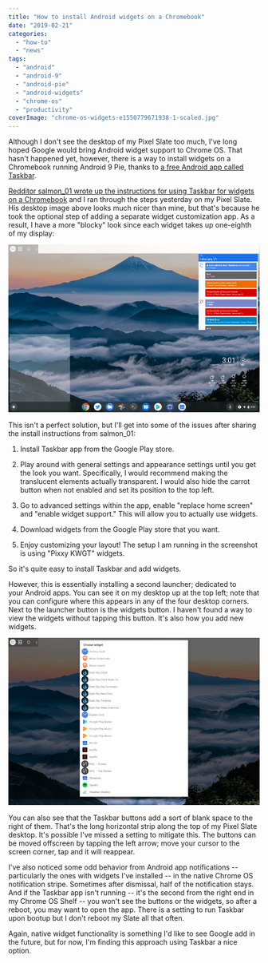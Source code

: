 ```yaml
---
title: "How to install Android widgets on a Chromebook"
date: "2019-02-21"
categories: 
  - "how-to"
  - "news"
tags: 
  - "android"
  - "android-9"
  - "android-pie"
  - "android-widgets"
  - "chrome-os"
  - "productivity"
coverImage: "chrome-os-widgets-e1550779671938-1-scaled.jpg"
---
```


Although I don't see the desktop of my Pixel Slate too much, I've long hoped Google would bring Android widget support to Chrome OS. That hasn't happened yet, however, there is a way to install widgets on a Chromebook running Android 9 Pie, thanks to [a free Android app called Taskbar](https://play.google.com/store/apps/details?id=com.farmerbb.taskbar).

[Redditor salmon\_01 wrote up the instructions for using Taskbar for widgets on a Chromebook](https://www.reddit.com/r/chromeos/comments/aslxme/how_to_use_android_widgets_on_the_chrome_os/) and I ran through the steps yesterday on my Pixel Slate. His desktop image above looks much nicer than mine, but that's because he took the optional step of adding a separate widget customization app. As a result, I have a more "blocky" look since each widget takes up one-eighth of my display:

[![](images/pixel-slate-desktop-with-widgets-e1550779961221.png)](https://www.aboutchromebooks.com/wp-content/uploads/2019/02/pixel-slate-desktop-with-widgets-e1550779961221.png)

This isn't a perfect solution, but I'll get into some of the issues after sharing the install instructions from salmon\_01:

1. Install Taskbar app from the Google Play store.
    
2. Play around with general settings and appearance settings until you get the look you want. Specifically, I would recommend making the translucent elements actually transparent. I would also hide the carrot button when not enabled and set its position to the top left.
    
3. Go to advanced settings within the app, enable "replace home screen" and "enable widget support." This will allow you to actually use widgets.
    
4. Download widgets from the Google Play store that you want.
    
5. Enjoy customizing your layout! The setup I am running in the screenshot is using "Pixxy KWGT" widgets.
    

So it's quite easy to install Taskbar and add widgets.

However, this is essentially installing a second launcher; dedicated to your Android apps. You can see it on my desktop up at the top left; note that you can configure where this appears in any of the four desktop corners. Next to the launcher button is the widgets button. I haven't found a way to view the widgets without tapping this button. It's also how you add new widgets.

[![](images/Android-widgets-Taskbar-e1550780810678.png)](https://www.aboutchromebooks.com/wp-content/uploads/2019/02/Android-widgets-Taskbar-e1550780810678.png)

You can also see that the Taskbar buttons add a sort of blank space to the right of them. That's the long horizontal strip along the top of my Pixel Slate desktop. It's possible I've missed a setting to mitigate this. The buttons can be moved offscreen by tapping the left arrow; move your cursor to the screen corner, tap and it will reappear.

I've also noticed some odd behavior from Android app notifications -- particularly the ones with widgets I've installed -- in the native Chrome OS notification stripe. Sometimes after dismissal, half of the notification stays. And if the Taskbar app isn't running -- it's the second from the right end in my Chrome OS Shelf -- you won't see the buttons or the widgets, so after a reboot, you may want to open the app. There is a setting to run Taskbar upon bootup but I don't reboot my Slate all that often.

Again, native widget functionality is something I'd like to see Google add in the future, but for now, I'm finding this approach using Taskbar a nice option.
